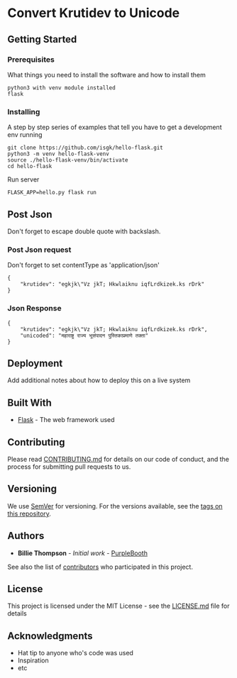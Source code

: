 # Convert Krutidev to Unicode



## Getting Started


### Prerequisites

What things you need to install the software and how to install them

```
python3 with venv module installed
flask
```

### Installing

A step by step series of examples that tell you have to get a development env running


```
git clone https://github.com/isgk/hello-flask.git
python3 -m venv hello-flask-venv
source ./hello-flask-venv/bin/activate
cd hello-flask
```

Run server

```
FLASK_APP=hello.py flask run
```


## Post Json

Don't forget to escape double quote with backslash.

### Post Json request

Don't forget to set contentType as 'application/json'

```
{
    "krutidev": "egkjk\"Vz jkT; Hkwlaiknu iqfLrdkizek.ks rDrk"
}
```

### Json Response


```
{
    "krutidev": "egkjk\"Vz jkT; Hkwlaiknu iqfLrdkizek.ks rDrk",
    "unicoded": "महाराष्ट्र राज्य भूसंपादन पुस्तिकाप्रमाणे तक्ता"
}
```

## Deployment

Add additional notes about how to deploy this on a live system

## Built With

* [Flask](http://flask.pocoo.org/) - The web framework used

## Contributing

Please read [CONTRIBUTING.md](https://gist.github.com/PurpleBooth/b24679402957c63ec426) for details on our code of conduct, and the process for submitting pull requests to us.

## Versioning

We use [SemVer](http://semver.org/) for versioning. For the versions available, see the [tags on this repository](https://github.com/your/project/tags). 

## Authors

* **Billie Thompson** - *Initial work* - [PurpleBooth](https://github.com/PurpleBooth)

See also the list of [contributors](https://github.com/your/project/contributors) who participated in this project.

## License

This project is licensed under the MIT License - see the [LICENSE.md](LICENSE.md) file for details

## Acknowledgments

* Hat tip to anyone who's code was used
* Inspiration
* etc

